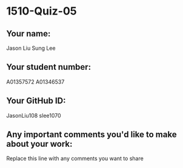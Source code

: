 # 1510-Quiz-05

## Your name:
Jason Liu
Sung Lee

## Your student number:
A01357572
A01346537

## Your GitHub ID:
JasonLiu108
slee1070

## Any important comments you'd like to make about your work:
Replace this line with any comments you want to share
